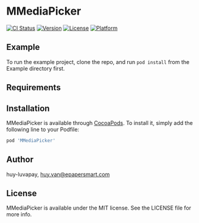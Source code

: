 # MMediaPicker

[![CI Status](https://img.shields.io/travis/huy-luvapay/MMediaPicker.svg?style=flat)](https://travis-ci.org/huy-luvapay/MMediaPicker)
[![Version](https://img.shields.io/cocoapods/v/MMediaPicker.svg?style=flat)](https://cocoapods.org/pods/MMediaPicker)
[![License](https://img.shields.io/cocoapods/l/MMediaPicker.svg?style=flat)](https://cocoapods.org/pods/MMediaPicker)
[![Platform](https://img.shields.io/cocoapods/p/MMediaPicker.svg?style=flat)](https://cocoapods.org/pods/MMediaPicker)

## Example

To run the example project, clone the repo, and run `pod install` from the Example directory first.

## Requirements

## Installation

MMediaPicker is available through [CocoaPods](https://cocoapods.org). To install
it, simply add the following line to your Podfile:

```ruby
pod 'MMediaPicker'
```

## Author

huy-luvapay, huy.van@epapersmart.com

## License

MMediaPicker is available under the MIT license. See the LICENSE file for more info.
